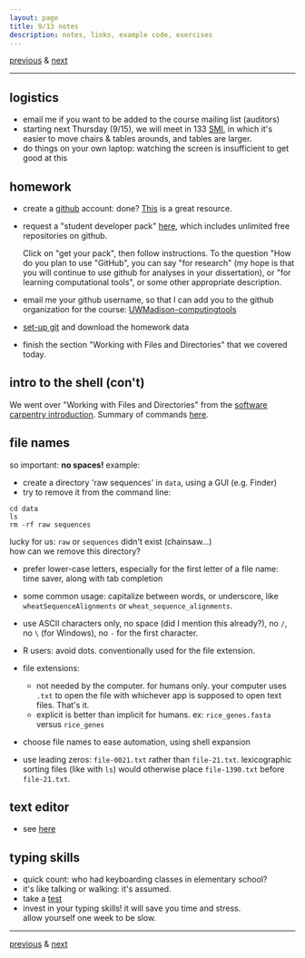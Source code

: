 ```yaml
---
layout: page
title: 9/13 notes
description: notes, links, example code, exercises
---
```

[previous](notes0908.html) & [next](notes0915.html)

---

## logistics

- email me if you want to be added to the course mailing list
  (auditors)
- starting next Thursday (9/15), we will meet in
  133 [SMI](http://map.wisc.edu/s/dc3243ls), in which it's easier to move
  chairs & tables arounds, and tables are larger.
- do things on your own laptop: watching the screen is insufficient
  to get good at this

## homework

- create a [github](https://github.com) account: done?
  [This](http://happygitwithr.com/github-acct.html) is a great resource.

- request a "student developer pack" [here](https://education.github.com/pack),
  which includes unlimited free repositories on github.

  Click on "get your pack", then follow instructions.
  To the question "How do you plan to use "GitHub", you can say
  "for research" (my hope is that you will continue to use github for
  analyses in your dissertation), or "for learning computational tools",
  or some other appropriate description.

- email me your github username, so that I can add you to the
  github organization for the course:
  [UWMadison-computingtools](https://github.com/UWMadison-computingtools)

- [set-up git](git.html) and download the homework data

- finish the section "Working with Files and Directories" that we covered today.

## intro to the shell (con't)

We went over "Working with Files and Directories" from the
[software carpentry introduction](http://swcarpentry.github.io/shell-novice/).
Summary of commands [here](notes0908.html).

## file names

so important: **no spaces!** example:

- create a directory 'raw sequences' in `data`, using a GUI (e.g. Finder)
- try to remove it from the command line:

```
cd data
ls
rm -rf raw sequences
```
lucky for us: `raw` or `sequences` didn't exist (chainsaw...)  
how can we remove this directory?

- prefer lower-case letters, especially for the first letter of a file name:
  time saver, along with tab completion

- some common usage: capitalize between words, or underscore, like
  `wheatSequenceAlignments` or `wheat_sequence_alignments`.

- use ASCII characters only, no space (did I mention this already?),
  no `/`, no `\` (for Windows), no `-` for the first character.

- R users: avoid dots. conventionally used for the file extension.

- file extensions:
   * not needed by the computer. for humans only.
     your computer uses `.txt` to open the file with whichever app is supposed
     to open text files. That's it.
   * explicit is better than implicit for humans.
     ex: `rice_genes.fasta` versus `rice_genes`

- choose file names to ease automation, using shell expansion

- use leading zeros: `file-0021.txt` rather than `file-21.txt`.
  lexicographic sorting files (like with `ls`) would otherwise place
  `file-1390.txt` before `file-21.txt`.

## text editor

- see [here](notes0906.html#text-editor)

## typing skills

- quick count: who had keyboarding classes in elementary school?
- it's like talking or walking: it's assumed.
- take a [test](http://www.typingtest.com/test.html)
- invest in your typing skills! it will save you time and stress.  
  allow yourself one week to be slow.

---
[previous](notes0908.html) & [next](notes0915.html)
